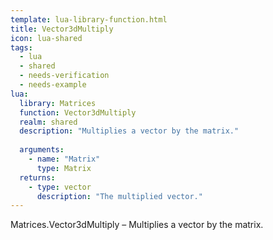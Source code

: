 ```yaml
---
template: lua-library-function.html
title: Vector3dMultiply
icon: lua-shared
tags:
  - lua
  - shared
  - needs-verification
  - needs-example
lua:
  library: Matrices
  function: Vector3dMultiply
  realm: shared
  description: "Multiplies a vector by the matrix."
  
  arguments:
    - name: "Matrix"
      type: Matrix
  returns:
    - type: vector
      description: "The multiplied vector."
---
```


<div class="lua__search__keywords">
Matrices.Vector3dMultiply &#x2013; Multiplies a vector by the matrix.
</div>

